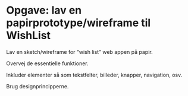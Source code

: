 # Opgave: lav en papirprototype/wireframe til WishList

Lav en sketch/wireframe for “wish list” web appen på papir.

Overvej de essentielle funktioner.

Inkluder elementer så som tekstfelter, billeder, knapper, navigation, osv.

Brug designprincipperne.

